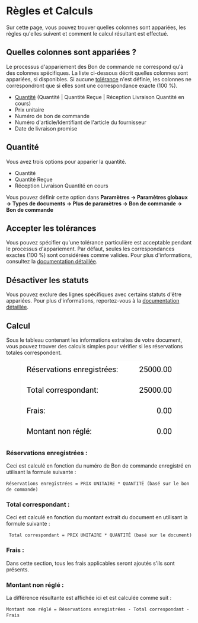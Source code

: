 # Règles et Calculs

Sur cette page, vous pouvez trouver quelles colonnes sont appariées, les règles qu'elles suivent et comment le calcul résultant est effectué.

## Quelles colonnes sont appariées ?

Le processus d'appariement des Bon de commande ne correspond qu'à des colonnes spécifiques. La liste ci-dessous décrit quelles colonnes sont appariées, si disponibles. Si aucune [tolérance](rules-and-calculations.md#accepter-les-tolerances) n'est définie, les colonnes ne correspondront que si elles sont une correspondance exacte (100 %).

* [Quantité](rules-and-calculations.md#quantite) (Quantité | Quantité Reçue | Réception Livraison Quantité en cours)
* Prix unitaire
* Numéro de bon de commande
* Numéro d'article/Identifiant de l'article du fournisseur
* Date de livraison promise

## Quantité

Vous avez trois options pour apparier la quantité.

* Quantité
* Quantité Reçue
* Réception Livraison Quantité en cours

Vous pouvez définir cette option dans **Paramètres → Paramètres globaux → Types de documents → Plus de paramètres → Bon de commande → Bon de commande**

## Accepter les tolérances

Vous pouvez spécifier qu'une tolérance particulière est acceptable pendant le processus d'appariement. Par défaut, seules les correspondances exactes (100 %) sont considérées comme valides. Pour plus d'informations, consultez la [documentation détaillée](../../../administration-and-setup/settings/global-settings/document-types/more-settings/purchase-order/purchase-order-tolerance-settings-additional-purchase-order-tolerance.md).

## Désactiver les statuts

Vous pouvez exclure des lignes spécifiques avec certains statuts d'être appariées. Pour plus d'informations, reportez-vous à la [documentation détaillée](../../../administration-and-setup/settings/global-settings/document-types/more-settings/purchase-order/purchase-order-disable-statuses.md).

## Calcul

Sous le tableau contenant les informations extraites de votre document, vous pouvez trouver des calculs simples pour vérifier si les réservations totales correspondent.

<figure><img src="../../../.gitbook/assets/po_rules_1_fr.png" alt="" width="422"><figcaption></figcaption></figure>

### Réservations enregistrées :

Ceci est calculé en fonction du numéro de Bon de commande enregistré en utilisant la formule suivante :

```
Réservations enregistrées = PRIX UNITAIRE * QUANTITÉ (basé sur le bon de commande)
```

### Total correspondant :

Ceci est calculé en fonction du montant extrait du document en utilisant la formule suivante :

```
 Total correspondant = PRIX UNITAIRE * QUANTITÉ (basé sur le document)
```

### **Frais :**

Dans cette section, tous les frais applicables seront ajoutés s'ils sont présents.

### Montant non réglé :

La différence résultante est affichée ici et est calculée comme suit :

```
Montant non réglé = Réservations enregistrées - Total correspondant - Frais
```
